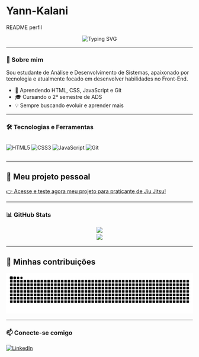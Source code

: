 # Yann-Kalani
README perfil
<div align="center">

  ![Typing SVG](https://readme-typing-svg.herokuapp.com?font=Fira+Code&size=24&duration=3000&pause=1000&color=F7DF1E&center=true&width=500&lines=Hello+World!+My+name+is+Yann+Kalani;Um+iniciante+no+Front-End;HTML+%7C+CSS+%7C+JavaScript+%7C+ADS+2%C2%BA)

</div>

---

### 👋 Sobre mim
Sou estudante de Análise e Desenvolvimento de Sistemas, apaixonado por tecnologia e atualmente focado em desenvolver habilidades no Front-End.

- 🚀 Aprendendo HTML, CSS, JavaScript e Git
- 🎓 Cursando o 2º semestre de ADS
- 💡 Sempre buscando evoluir e aprender mais

---

### 🛠️ Tecnologias e Ferramentas

<div style="display: flex; gap: 10px;" align="center">

![HTML5](https://img.shields.io/badge/HTML5-E34F26?style=for-the-badge&logo=html5&logoColor=white)
![CSS3](https://img.shields.io/badge/CSS3-1572B6?style=for-the-badge&logo=css3&logoColor=white)
![JavaScript](https://img.shields.io/badge/JavaScript-F7DF1E?style=for-the-badge&logo=javascript&logoColor=black)
![Git](https://img.shields.io/badge/Git-F05032?style=for-the-badge&logo=git&logoColor=white)

</div>

---

## 🚀 Meu projeto pessoal

[👉 Acesse e teste agora meu projeto para praticante de Jiu Jitsu!](https://yann-kalani.github.io/Categoria-Do-Atleta/)  

---

### 📊 GitHub Stats

<div align="center">
  <img src="https://github-readme-stats.vercel.app/api?username=Yann-Kalani&show_icons=true&theme=tokyonight" />
  <br/>
  <img src="https://github-readme-stats.vercel.app/api/top-langs/?username=Yann-Kalani&layout=compact&theme=tokyonight" />
</div>

---

## 🐍 Minhas contribuições 
<picture>
  <source media="(prefers-color-scheme: dark)" srcset="https://raw.githubusercontent.com/Yann-Kalani/Yann-Kalani/output/github-contribution-grid-snake-dark.svg"/>
  <source media="(prefers-color-scheme: light)" srcset="https://raw.githubusercontent.com/Yann-Kalani/Yann-Kalani/output/github-contribution-grid-snake.svg"/>
  <img alt="Contribuições estilo snake" src="https://raw.githubusercontent.com/Yann-Kalani/Yann-Kalani/output/github-contribution-grid-snake.svg"/>
</picture>

---

### 📫 Conecte-se comigo

[![LinkedIn](https://img.shields.io/badge/-LinkedIn-0A66C2?style=for-the-badge&logo=linkedin&logoColor=white)](https://www.linkedin.com/in/yann-kalani-franco/)
